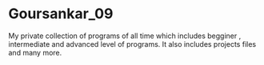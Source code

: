 # Goursankar_09
My private collection of programs of all time which includes begginer , intermediate and advanced level of programs. It also includes projects files and many more.
